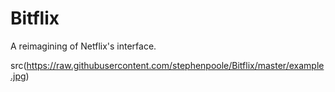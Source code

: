 Bitflix
=======

A reimagining of Netflix's interface.

src(https://raw.githubusercontent.com/stephenpoole/Bitflix/master/example.jpg)
